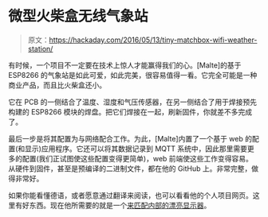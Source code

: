 # 微型火柴盒无线气象站

> 原文：<https://hackaday.com/2016/05/13/tiny-matchbox-wifi-weather-station/>

有时候，一个项目不一定要在技术上惊人才能赢得我们的心。[Malte]的基于 ESP8266 的气象站是如此可爱，如此完美，很容易值得一看。它完全可能是一种商业产品，而且比火柴盒还小。

它在 PCB 的一侧结合了温度、湿度和气压传感器，在另一侧结合了用于焊接预先构建的 ESP8266 模块的焊盘。把它们焊接在一起，刷新固件，你就差不多完成了。

最后一步是将其配置为与网络配合工作。为此，[Malte]内置了一个基于 web 的配置(和显示)应用程序。它还可以将其数据记录到 MQTT 系统中，因此那里需要更多的配置(我们正试图使这些配置变得更简单)，web 前端使这些工作变得容易。从硬件到固件，甚至是预编译的二进制文件，都在他的 GitHub 上。非常完整，做得非常好。

如果你能看懂德语，或者愿意通过翻译来阅读，也可以看看他的个人项目网页。这里有好东西。现在他所需要的就是一个[来匹配内部的漂亮显示器](http://hackaday.com/2016/03/27/beautiful-weather-station-uses-acrylic-rgb-led-and-and-esp8266/)。